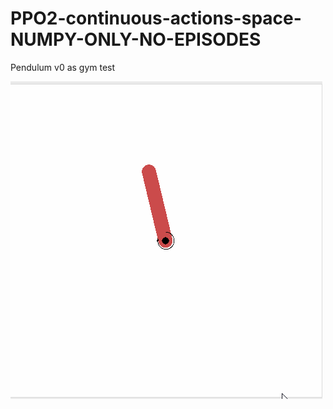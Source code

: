 # PPO2-continuous-actions-space-NUMPY-ONLY-NO-EPISODES
Pendulum v0 as gym test

![Alt text](pic.gif?raw=true "pic")

